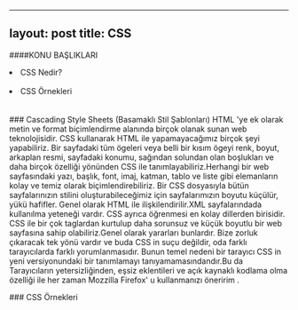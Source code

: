 
---
layout: post
title: CSS 
---
####KONU BAŞLIKLARI

<li> CSS Nedir? </li> <br>
<li> CSS Örnekleri </li> <br>
<br>
###<a id="CSS"> Cascading Style Sheets (Basamaklı Stil Şablonları) </a>
HTML 'ye ek olarak metin ve format biçimlendirme alanında birçok olanak sunan web teknolojisidir.
CSS kullanarak HTML ile yapamayacağımız birçok şeyi yapabiliriz. Bir sayfadaki tüm ögeleri veya belli bir kısım ögeyi renk, boyut, arkaplan resmi, sayfadaki konumu, sağından solundan olan boşlukları ve daha birçok özelliği yönünden CSS ile tanımlayabiliriz.Herhangi bir web sayfasındaki yazı, başlık, font, imaj, katman, tablo ve liste gibi elemanların kolay ve temiz olarak biçimlendirebiliriz. Bir CSS dosyasıyla bütün sayfalarınızın stilini oluşturabileceğimiz için sayfalarımızın boyutu küçülür, yükü hafifler.
Genel olarak HTML ile ilişkilendirilir.XML sayfalarındada kullanılma yeteneği vardır. CSS ayrıca öğrenmesi en kolay dillerden birisidir.
CSS ile bir çok taglardan kurtulup daha sorunsuz ve küçük boyutlu bir web sayfasına sahip olabiliriz.Genel olarak yararları bunlardır. Bize zorluk çıkaracak tek yönü vardır ve buda CSS in suçu değildir, oda farklı tarayıcılarda farklı yorumlanmasıdır. Bunun temel nedeni bir tarayıcı CSS in yeni versiyonundaki bir tanımlamayı tanıyamamasındandır.Bu da Tarayıcıların yetersizliğinden, eşsiz eklentileri ve açık kaynaklı kodlama olma özelliği ile her zaman Mozzilla Firefox' u kullanmanızı öneririm .

###<a id="CSS"> CSS Örnekleri </a>
 
 
